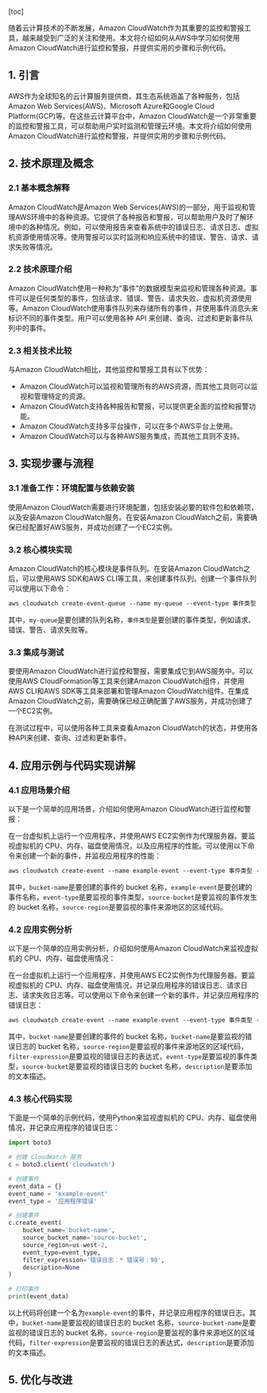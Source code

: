 
[toc]                    
                
                
随着云计算技术的不断发展，Amazon CloudWatch作为其重要的监控和警报工具，越来越受到广泛的关注和使用。本文将介绍如何从AWS中学习如何使用Amazon CloudWatch进行监控和警报，并提供实用的步骤和示例代码。

## 1. 引言

AWS作为全球知名的云计算服务提供商，其生态系统涵盖了各种服务，包括Amazon Web Services(AWS)、Microsoft Azure和Google Cloud Platform(GCP)等。在这些云计算平台中，Amazon CloudWatch是一个非常重要的监控和警报工具，可以帮助用户实时监测和管理云环境。本文将介绍如何使用Amazon CloudWatch进行监控和警报，并提供实用的步骤和示例代码。

## 2. 技术原理及概念

### 2.1 基本概念解释

Amazon CloudWatch是Amazon Web Services(AWS)的一部分，用于监视和管理AWS环境中的各种资源。它提供了各种报告和警报，可以帮助用户及时了解环境中的各种情况。例如，可以使用报告来查看系统中的错误日志、请求日志、虚拟机资源使用情况等。使用警报可以实时监测和响应系统中的错误、警告、请求、请求失败等情况。

### 2.2 技术原理介绍

Amazon CloudWatch使用一种称为“事件”的数据模型来监视和管理各种资源。事件可以是任何类型的事件，包括请求、错误、警告、请求失败、虚拟机资源使用等。Amazon CloudWatch使用事件队列来存储所有的事件，并使用事件消息头来标识不同的事件类型。用户可以使用各种 API 来创建、查询、过滤和更新事件队列中的事件。

### 2.3 相关技术比较

与Amazon CloudWatch相比，其他监控和警报工具有以下优势：

- Amazon CloudWatch可以监视和管理所有的AWS资源，而其他工具则可以监视和管理特定的资源。
- Amazon CloudWatch支持各种报告和警报，可以提供更全面的监控和报警功能。
- Amazon CloudWatch支持多平台操作，可以在多个AWS平台上使用。
- Amazon CloudWatch可以与各种AWS服务集成，而其他工具则不支持。

## 3. 实现步骤与流程

### 3.1 准备工作：环境配置与依赖安装

使用Amazon CloudWatch需要进行环境配置，包括安装必要的软件包和依赖项，以及安装Amazon CloudWatch服务。在安装Amazon CloudWatch之前，需要确保已经配置好AWS服务，并成功创建了一个EC2实例。

### 3.2 核心模块实现

Amazon CloudWatch的核心模块是事件队列。在安装Amazon CloudWatch之后，可以使用AWS SDK和AWS CLI等工具，来创建事件队列。创建一个事件队列可以使用以下命令：
```css
aws cloudwatch create-event-queue --name my-queue --event-type 事件类型
```
其中，`my-queue`是要创建的队列名称，`事件类型`是要创建的事件类型，例如请求、错误、警告、请求失败等。

### 3.3 集成与测试

要使用Amazon CloudWatch进行监控和警报，需要集成它到AWS服务中。可以使用AWS CloudFormation等工具来创建Amazon CloudWatch组件，并使用AWS CLI和AWS SDK等工具来部署和管理Amazon CloudWatch组件。在集成Amazon CloudWatch之前，需要确保已经正确配置了AWS服务，并成功创建了一个EC2实例。

在测试过程中，可以使用各种工具来查看Amazon CloudWatch的状态，并使用各种API来创建、查询、过滤和更新事件。

## 4. 应用示例与代码实现讲解

### 4.1 应用场景介绍

以下是一个简单的应用场景，介绍如何使用Amazon CloudWatch进行监控和警报：

在一台虚拟机上运行一个应用程序，并使用AWS EC2实例作为代理服务器。要监视虚拟机的 CPU、内存、磁盘使用情况，以及应用程序的性能。可以使用以下命令来创建一个新的事件，并监视应用程序的性能：
```css
aws cloudwatch create-event --name example-event --event-type 事件类型 --source-bucket  bucket-name --source-region us-west-2
```
其中，`bucket-name`是要创建的事件的 bucket 名称，`example-event`是要创建的事件名称，`event-type`是要监视的事件类型，`source-bucket`是要监视的事件发生的 bucket 名称，`source-region`是要监视的事件来源地区的区域代码。

### 4.2 应用实例分析

以下是一个简单的应用实例分析，介绍如何使用Amazon CloudWatch来监视虚拟机的 CPU、内存、磁盘使用情况：

在一台虚拟机上运行一个应用程序，并使用AWS EC2实例作为代理服务器。要监视虚拟机的 CPU、内存、磁盘使用情况，并记录应用程序的错误日志、请求日志、请求失败日志等。可以使用以下命令来创建一个新的事件，并记录应用程序的错误日志：
```css
aws cloudwatch create-event --name example-event --event-type 事件类型 --source-bucket  bucket-name --source-region us-west-2 --filter-expression 错误日志：* 错误号：90 --description 应用程序错误
```
其中，`bucket-name`是要创建的事件的 bucket 名称，`bucket-name`是要监视的错误日志的 bucket 名称，`source-region`是要监视的事件来源地区的区域代码，`filter-expression`是要监视的错误日志的表达式，`event-type`是要监视的事件类型，`source-bucket`是要监视的错误日志的 bucket 名称，`description`是要添加的文本描述。

### 4.3 核心代码实现

下面是一个简单的示例代码，使用Python来监视虚拟机的 CPU、内存、磁盘使用情况，并记录应用程序的错误日志：
```python
import boto3

# 创建 CloudWatch 服务
c = boto3.client('cloudwatch')

# 创建事件
event_data = {}
event_name = 'example-event'
event_type = '应用程序错误'

# 创建事件
c.create_event(
    bucket_name='bucket-name',
    source_bucket_name='source-bucket',
    source_region=us-west-2,
    event_type=event_type,
    filter_expression='错误日志：* 错误号：90',
    description=None
)

# 打印事件
print(event_data)
```
以上代码将创建一个名为`example-event`的事件，并记录应用程序的错误日志。其中，`bucket-name`是要监视的错误日志的 bucket 名称，`source-bucket-name`是要监视的错误日志的 bucket 名称，`source-region`是要监视的事件来源地区的区域代码，`filter-expression`是要监视的错误日志的表达式，`description`是要添加的文本描述。

## 5. 优化与改进

